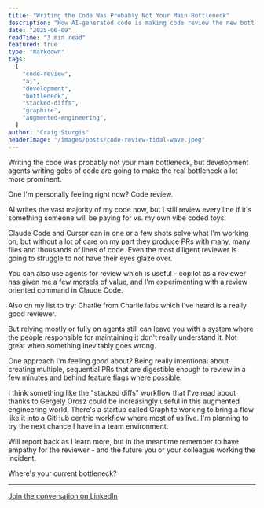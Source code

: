 ```yaml
---
title: "Writing the Code Was Probably Not Your Main Bottleneck"
description: "How AI-generated code is making code review the new bottleneck and strategies to manage it effectively"
date: "2025-06-09"
readTime: "3 min read"
featured: true
type: "markdown"
tags:
  [
    "code-review",
    "ai",
    "development",
    "bottleneck",
    "stacked-diffs",
    "graphite",
    "augmented-engineering",
  ]
author: "Craig Sturgis"
headerImage: "/images/posts/code-review-tidal-wave.jpeg"
---
```


Writing the code was probably not your main bottleneck, but development agents writing gobs of code are going to make the real bottleneck a lot more prominent.

One I'm personally feeling right now? Code review.

AI writes the vast majority of my code now, but I still review every line if it's something someone will be paying for vs. my own vibe coded toys.

Claude Code and Cursor can in one or a few shots solve what I'm working on, but without a lot of care on my part they produce PRs with many, many files and thousands of lines of code. Even the most diligent reviewer is going to struggle to not have their eyes glaze over.

You can also use agents for review which is useful - copilot as a reviewer has given me a few morsels of value, and I'm experimenting with a review oriented command in Claude Code.

Also on my list to try: Charlie from Charlie labs which I've heard is a really good reviewer.

But relying mostly or fully on agents still can leave you with a system where the people responsible for maintaining it don't really understand it. Not great when something inevitably goes wrong.

One approach I'm feeling good about? Being really intentional about creating multiple, sequential PRs that are digestible enough to review in a few minutes and behind feature flags where possible.

I think something like the "stacked diffs" workflow that I've read about thanks to Gergely Orosz could be increasingly useful in this augmented engineering world. There's a startup called Graphite working to bring a flow like it into a GitHub centric workflow where most of us live. I'm planning to try the next chance I have in a team environment.

Will report back as I learn more, but in the meantime remember to have empathy for the reviewer - and the future you or your colleague working the incident.

Where's your current bottleneck?

---

[Join the conversation on LinkedIn](https://www.linkedin.com/posts/craigsturgis_writing-the-code-was-probably-not-your-main-activity-7350924560164114432-nwFD/)
